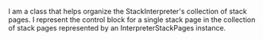 I am a class that helps organize the StackInterpreter's collection of stack pages.  I represent the control block for a single stack page in the collection of stack pages represented by an InterpreterStackPages instance.